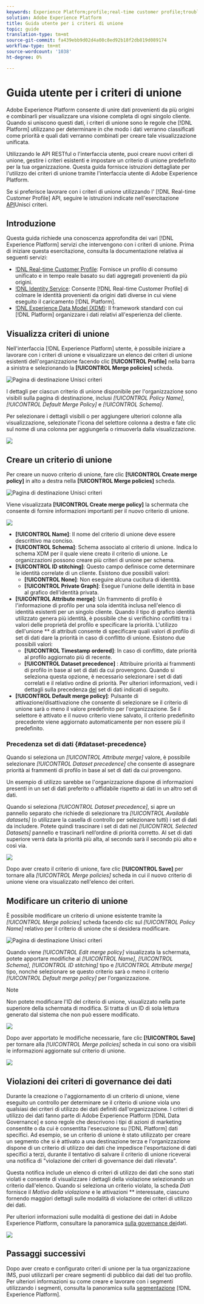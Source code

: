 ```yaml
---
keywords: Experience Platform;profile;real-time customer profile;troubleshooting;API
solution: Adobe Experience Platform
title: Guida utente per i criteri di unione
topic: guide
translation-type: tm+mt
source-git-commit: fa439ebb9d02d4a08c8ed92b18f2db819d089174
workflow-type: tm+mt
source-wordcount: '1038'
ht-degree: 0%

---
```



# Guida utente per i criteri di unione

Adobe Experience Platform consente di unire dati provenienti da più origini e combinarli per visualizzare una visione completa di ogni singolo cliente. Quando si uniscono questi dati, i criteri di unione sono le regole che [!DNL Platform] utilizzano per determinare in che modo i dati verranno classificati come priorità e quali dati verranno combinati per creare tale visualizzazione unificata.

Utilizzando le API RESTful o l&#39;interfaccia utente, puoi creare nuovi criteri di unione, gestire i criteri esistenti e impostare un criterio di unione predefinito per la tua organizzazione. Questa guida fornisce istruzioni dettagliate per l&#39;utilizzo dei criteri di unione tramite l&#39;interfaccia utente di Adobe Experience Platform.

Se si preferisce lavorare con i criteri di unione utilizzando l&#39; [!DNL Real-time Customer Profile] API, seguire le istruzioni indicate nell&#39;esercitazione [API](../api/merge-policies.md)Unisci criteri.

## Introduzione

Questa guida richiede una conoscenza approfondita dei vari [!DNL Experience Platform] servizi che intervengono con i criteri di unione. Prima di iniziare questa esercitazione, consulta la documentazione relativa ai seguenti servizi:

* [!DNL Real-time Customer Profile](../home.md): Fornisce un profilo di consumo unificato e in tempo reale basato su dati aggregati provenienti da più origini.
* [!DNL Identity Service](../../identity-service/home.md): Consente [!DNL Real-time Customer Profile] di colmare le identità provenienti da origini dati diverse in cui viene eseguito il caricamento [!DNL Platform].
* [!DNL Experience Data Model (XDM)](../../xdm/home.md): Il framework standard con cui [!DNL Platform] organizzare i dati relativi all&#39;esperienza del cliente.

## Visualizza criteri di unione

Nell&#39;interfaccia [!DNL Experience Platform] utente, è possibile iniziare a lavorare con i criteri di unione e visualizzare un elenco dei criteri di unione esistenti dell&#39;organizzazione facendo clic **[!UICONTROL Profile]** nella barra a sinistra e selezionando la **[!UICONTROL Merge policies]** scheda.

![Pagina di destinazione Unisci criteri](../images/merge-policies/landing.png)

I dettagli per ciascun criterio di unione disponibile per l&#39;organizzazione sono visibili sulla pagina di destinazione, inclusi *[!UICONTROL Policy Name]*, *[!UICONTROL Default Merge Policy]* e *[!UICONTROL Schema]*.

Per selezionare i dettagli visibili o per aggiungere ulteriori colonne alla visualizzazione, selezionate l&#39;icona del selettore colonna a destra e fate clic sul nome di una colonna per aggiungerla o rimuoverla dalla visualizzazione.

![](../images/merge-policies/adjust-view.png)

## Creare un criterio di unione

Per creare un nuovo criterio di unione, fare clic **[!UICONTROL Create merge policy]** in alto a destra nella **[!UICONTROL Merge policies]** scheda.

![Pagina di destinazione Unisci criteri](../images/merge-policies/create-new.png)

Viene visualizzata **[!UICONTROL Create merge policy]** la schermata che consente di fornire informazioni importanti per il nuovo criterio di unione.

![](../images/merge-policies/create.png)

* **[!UICONTROL Name]**: Il nome del criterio di unione deve essere descrittivo ma conciso.
* **[!UICONTROL Schema]**: Schema associato al criterio di unione. Indica lo schema XDM per il quale viene creato il criterio di unione. Le organizzazioni possono creare più criteri di unione per schema.
* **[!UICONTROL ID stitching]**: Questo campo definisce come determinare le identità correlate di un cliente. Esistono due possibili valori:
   * **[!UICONTROL None]**: Non eseguire alcuna cucitura di identità.
   * **[!UICONTROL Private Graph]**: Esegue l&#39;unione delle identità in base al grafico dell&#39;identità privata.
* **[!UICONTROL Attribute merge]**: Un frammento di profilo è l&#39;informazione di profilo per una sola identità inclusa nell&#39;elenco di identità esistenti per un singolo cliente. Quando il tipo di grafico identità utilizzato genera più identità, è possibile che si verifichino conflitti tra i valori delle proprietà del profilo e specificare la priorità. L&#39;utilizzo dell&#39;unione ** di attributi consente di specificare quali valori di profilo di set di dati dare la priorità in caso di conflitto di unione. Esistono due possibili valori:
   * **[!UICONTROL Timestamp ordered]**: In caso di conflitto, date priorità al profilo aggiornato più di recente.
   * **[!UICONTROL Dataset precedence]** : Attribuire priorità ai frammenti di profilo in base al set di dati da cui provengono. Quando si seleziona questa opzione, è necessario selezionare i set di dati correlati e il relativo ordine di priorità. Per ulteriori informazioni, vedi i dettagli sulla precedenza [del](#dataset-precedence) set di dati indicati di seguito.
* **[!UICONTROL Default merge policy]**: Pulsante di attivazione/disattivazione che consente di selezionare se il criterio di unione sarà o meno il valore predefinito per l&#39;organizzazione. Se il selettore è attivato e il nuovo criterio viene salvato, il criterio predefinito precedente viene aggiornato automaticamente per non essere più il predefinito.

### Precedenza set di dati {#dataset-precedence}

Quando si seleziona un *[!UICONTROL Attribute merge]* valore, è possibile selezionare *[!UICONTROL Dataset precedence]* che consente di assegnare priorità ai frammenti di profilo in base al set di dati da cui provengono.

Un esempio di utilizzo sarebbe se l&#39;organizzazione dispone di informazioni presenti in un set di dati preferito o affidabile rispetto ai dati in un altro set di dati.

Quando si seleziona *[!UICONTROL Dataset precedence]*, si apre un pannello separato che richiede di selezionare tra *[!UICONTROL Available datasets]* (o utilizzare la casella di controllo per selezionare tutti) i set di dati da includere. Potete quindi trascinare i set di dati nel *[!UICONTROL Selected Datasets]* pannello e trascinarli nell’ordine di priorità corretto. Al set di dati superiore verrà data la priorità più alta, al secondo sarà il secondo più alto e così via.

![](../images/merge-policies/dataset-precedence.png)

Dopo aver creato il criterio di unione, fare clic **[!UICONTROL Save]** per tornare alla *[!UICONTROL Merge policies]* scheda in cui il nuovo criterio di unione viene ora visualizzato nell&#39;elenco dei criteri.

## Modificare un criterio di unione

È possibile modificare un criterio di unione esistente tramite la *[!UICONTROL Merge policies]* scheda facendo clic sul *[!UICONTROL Policy Name]* relativo per il criterio di unione che si desidera modificare.

![Pagina di destinazione Unisci criteri](../images/merge-policies/select-edit.png)

Quando viene *[!UICONTROL Edit merge policy]* visualizzata la schermata, potete apportare modifiche al *[!UICONTROL Name]*, *[!UICONTROL Schema]*, *[!UICONTROL ID stitching]* tipo e *[!UICONTROL Attribute merge]* tipo, nonché selezionare se questo criterio sarà o meno il criterio *[!UICONTROL Default merge policy]* per l&#39;organizzazione.

>[!NOTE]
>
>Non potete modificare l&#39;ID del criterio di unione, visualizzato nella parte superiore della schermata di modifica. Si tratta di un ID di sola lettura generato dal sistema che non può essere modificato.

![](../images/merge-policies/edit-screen.png)

Dopo aver apportato le modifiche necessarie, fare clic **[!UICONTROL Save]** per tornare alla *[!UICONTROL Merge policies]* scheda in cui sono ora visibili le informazioni aggiornate sul criterio di unione.

![](../images/merge-policies/edited.png)

## Violazioni dei criteri di governance dei dati

Durante la creazione o l&#39;aggiornamento di un criterio di unione, viene eseguito un controllo per determinare se il criterio di unione viola uno qualsiasi dei criteri di utilizzo dei dati definiti dall&#39;organizzazione. I criteri di utilizzo dei dati fanno parte di Adobe Experience Platform [!DNL Data Governance] e sono regole che descrivono i tipi di azioni di marketing consentite o da cui è consentita l&#39;esecuzione su [!DNL Platform] dati specifici. Ad esempio, se un criterio di unione è stato utilizzato per creare un segmento che si è attivato a una destinazione terza e l&#39;organizzazione dispone di un criterio di utilizzo dei dati che impedisce l&#39;esportazione di dati specifici a terzi, durante il tentativo di salvare il criterio di unione riceverai una notifica di &quot;violazione dei criteri di governance dei dati rilevata&quot;.

Questa notifica include un elenco di criteri di utilizzo dei dati che sono stati violati e consente di visualizzare i dettagli della violazione selezionando un criterio dall&#39;elenco. Quando si seleziona un criterio violato, la scheda *Dati* fornisce il *Motivo della violazione* e le attivazioni ** interessate, ciascuno fornendo maggiori dettagli sulle modalità di violazione dei criteri di utilizzo dei dati.

Per ulteriori informazioni sulle modalità di gestione dei dati in Adobe Experience Platform, consultare la panoramica [sulla governance dei](../../data-governance/home.md)dati.

![](../images/merge-policies/policy-violation.png)

## Passaggi successivi

Dopo aver creato e configurato criteri di unione per la tua organizzazione IMS, puoi utilizzarli per creare segmenti di pubblico dai dati del tuo profilo. Per ulteriori informazioni su come creare e lavorare con i segmenti utilizzando i segmenti, consulta la panoramica sulla [segmentazione](../../segmentation/home.md) [!DNL Experience Platform].